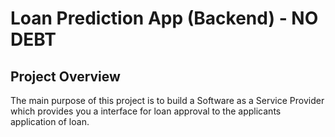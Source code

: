 # Loan Prediction App (Backend) - NO DEBT

## Project Overview

The main purpose of this project is to build a Software as a Service Provider which provides you a interface for loan approval to the applicants application of loan.
